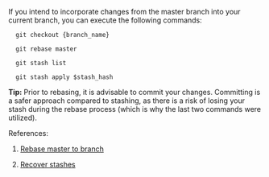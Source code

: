 If you intend to incorporate changes from the master branch into your current branch, you can execute the following commands:

      git checkout {branch_name}
      
      git rebase master
      
      git stash list
      
      git stash apply $stash_hash

**Tip:** Prior to rebasing, it is advisable to commit your changes. Committing is a safer approach compared to stashing, as there is a risk of losing your stash during the rebase process (which is why the last two commands were utilized).

References:
1. [Rebase master to branch](https://stackoverflow.com/questions/5340724/get-changes-from-master-into-branch-in-git) 

2. [Recover stashes](https://stackoverflow.com/questions/89332/how-do-i-recover-a-dropped-stash-in-git)
